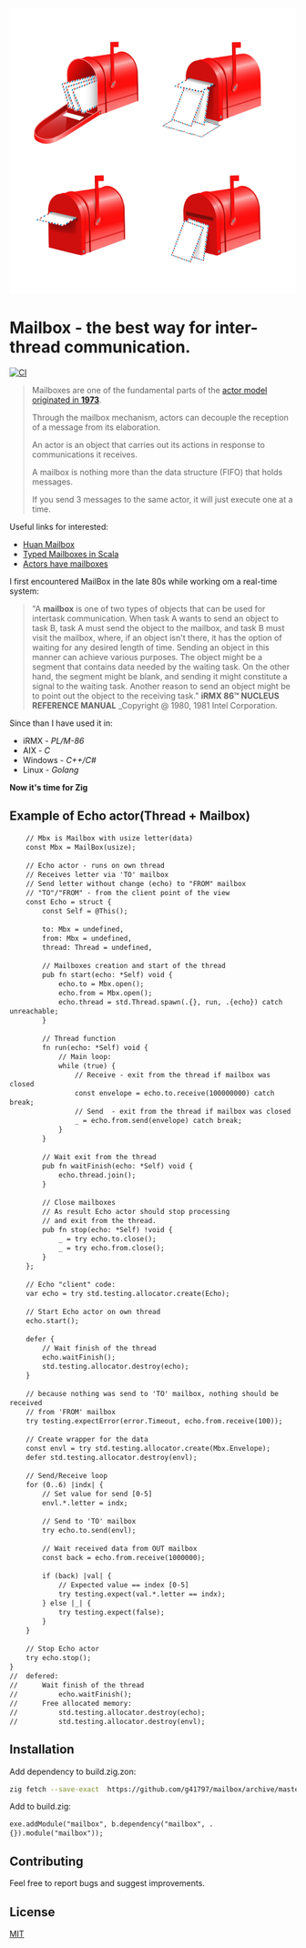 ![](_logo/mailboxes.png)

# Mailbox - the best way for inter-thread communication.          

[![CI](https://github.com/g41797/yazq/actions/workflows/ci.yml/badge.svg)](https://github.com/g41797/yazq/actions/workflows/ci.yml)

> Mailboxes are one of the fundamental parts of the [actor model originated in **1973**](https://en.wikipedia.org/wiki/Actor_model). 
>
> Through the mailbox mechanism, actors can decouple the reception of a message from its elaboration.
>
> An actor is an object that carries out its actions in response to communications it receives.
>
> A mailbox is nothing more than the data structure (FIFO) that holds messages.
>
> If you send 3 messages to the same actor, it will just execute one at a time.

Useful links for interested:
- [Huan Mailbox](https://github.com/huan/mailbox)
- [Typed Mailboxes in Scala](https://www.baeldung.com/scala/typed-mailboxes)
- [Actors have mailboxes](https://www.brianstorti.com/the-actor-model/)


I first encountered MailBox in the late 80s while working om a real-time system: 

> "A **mailbox** is one of two types of objects that can be used for intertask
communication. When task A wants to send an object to task B, task A
must send the object to the mailbox, and task B must visit the mailbox,
where, if an object isn't there, it has the option of waiting for any
desired length of time. Sending an object in this manner can achieve
various purposes. The object might be a segment that contains data
needed by the waiting task. On the other hand, the segment might be
blank, and sending it might constitute a signal to the waiting task.
Another reason to send an object might be to point out the object to the
receiving task." 
> **iRMX 86™ NUCLEUS REFERENCE MANUAL** _Copyright @ 1980, 1981 Intel Corporation.

Since than I have used it in:
- iRMX      - *PL/M-86*
- AIX       - *C*
- Windows   - *C++/C#*
- Linux     - *Golang*

**Now it's time for Zig**

## Example of Echo actor(Thread + Mailbox)

```zig
    // Mbx is Mailbox with usize letter(data)
    const Mbx = MailBox(usize);

    // Echo actor - runs on own thread
    // Receives letter via 'TO' mailbox
    // Send letter without change (echo) to "FROM" mailbox
    // "TO"/"FROM" - from the client point of the view
    const Echo = struct {
        const Self = @This();

        to: Mbx = undefined,
        from: Mbx = undefined,
        thread: Thread = undefined,

        // Mailboxes creation and start of the thread
        pub fn start(echo: *Self) void {
            echo.to = Mbx.open();
            echo.from = Mbx.open();
            echo.thread = std.Thread.spawn(.{}, run, .{echo}) catch unreachable;
        }

        // Thread function
        fn run(echo: *Self) void {
            // Main loop:
            while (true) {
                // Receive - exit from the thread if mailbox was closed
                const envelope = echo.to.receive(100000000) catch break;
                // Send  - exit from the thread if mailbox was closed
                _ = echo.from.send(envelope) catch break;
            }
        }

        // Wait exit from the thread
        pub fn waitFinish(echo: *Self) void {
            echo.thread.join();
        }

        // Close mailboxes
        // As result Echo actor should stop processing
        // and exit from the thread.
        pub fn stop(echo: *Self) !void {
            _ = try echo.to.close();
            _ = try echo.from.close();
        }
    };

    // Echo "client" code:
    var echo = try std.testing.allocator.create(Echo);

    // Start Echo actor on own thread
    echo.start();

    defer {
        // Wait finish of the thread
        echo.waitFinish();
        std.testing.allocator.destroy(echo);
    }

    // because nothing was send to 'TO' mailbox, nothing should be received
    // from 'FROM' mailbox
    try testing.expectError(error.Timeout, echo.from.receive(100));

    // Create wrapper for the data
    const envl = try std.testing.allocator.create(Mbx.Envelope);
    defer std.testing.allocator.destroy(envl);

    // Send/Receive loop
    for (0..6) |indx| {
        // Set value for send [0-5]
        envl.*.letter = indx;

        // Send to 'TO' mailbox
        try echo.to.send(envl);

        // Wait received data from OUT mailbox
        const back = echo.from.receive(1000000);

        if (back) |val| {
            // Expected value == index [0-5]
            try testing.expect(val.*.letter == indx);
        } else |_| {
            try testing.expect(false);
        }
    }

    // Stop Echo actor
    try echo.stop();
}
//  defered:
//      Wait finish of the thread
//          echo.waitFinish();
//      Free allocated memory:
//          std.testing.allocator.destroy(echo);
//          std.testing.allocator.destroy(envl);
```

## Installation

Add dependency to build.zig.zon:
```bash
zig fetch --save-exact  https://github.com/g41797/mailbox/archive/master.tar.gz
```

Add to build.zig:
```zig
exe.addModule("mailbox", b.dependency("mailbox", .{}).module("mailbox"));
```

## Contributing

Feel free to report bugs and suggest improvements.

## License

[MIT](LICENSE)




